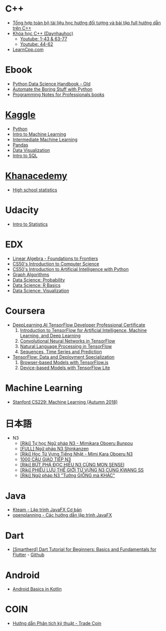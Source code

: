 # C++
- [Tổng hợp toàn bộ tài liệu học hướng đối tượng và bài tập full hướng dẫn trên C++](https://cafedev.vn/tong-hop-toan-bo-tai-lieu-hoc-huong-doi-tuong-va-bai-tap-full-huong-dan-tren-c/)
- [Khóa học C++ (Daynhauhoc)](https://cpp.daynhauhoc.com/)
  - [Youtube: 1-43 & 63-77](https://www.youtube.com/playlist?list=PLyiioioEJSxHVTaeL-ELYy6Io-I8diIVZ)
  - [Youtube: 44-62](https://www.youtube.com/playlist?list=PLyiioioEJSxHr-4yQvc6biuGsiYqPq35F)
- [LearnCpp.com](https://www.learncpp.com/)

# Ebook
- [Python Data Science Handbook - Old](https://github.com/jakevdp/PythonDataScienceHandbook)
- [Automate the Boring Stuff with Python](https://automatetheboringstuff.com/)
- [Programming Notes for Professionals books](https://goalkicker.com/)

# [Kaggle](https://www.kaggle.com/learn/)
- [Python](https://www.kaggle.com/learn/python)
- [Intro to Machine Learning](https://www.kaggle.com/learn/intro-to-machine-learning)
- [Intermediate Machine Learning](https://www.kaggle.com/learn/intermediate-machine-learning)
- [Pandas](https://www.kaggle.com/learn/pandas)
- [Data Visualization](https://www.kaggle.com/learn/data-visualization)
- [Intro to SQL](https://www.kaggle.com/learn/intro-to-sql)

# [Khanacedemy](https://www.khanacademy.org/)
- [High school statistics](https://www.khanacademy.org/math/probability)

# Udacity
- [Intro to Statistics](https://www.udacity.com/course/intro-to-statistics--st101)

# EDX
- [Linear Algebra - Foundations to Frontiers](https://www.edx.org/course/linear-algebra-foundations-to-frontiers)
- [CS50's Introduction to Computer Science](https://www.edx.org/course/introduction-computer-science-harvardx-cs50x)
- [CS50's Introduction to Artificial Intelligence with Python](https://www.edx.org/course/cs50s-introduction-to-artificial-intelligence-with-python)
- [Graph Algorithms](https://www.edx.org/course/graph-algorithms)
- [Data Science: Probability](https://www.edx.org/course/data-science-probability)
- [Data Science: R Basics](https://www.edx.org/course/data-science-r-basics)
- [Data Science: Visualization](https://www.edx.org/course/data-science-visualization)

# Coursera
- [DeepLearning.AI TensorFlow Developer Professional Certificate](https://www.coursera.org/professional-certificates/tensorflow-in-practice)
  1. [Introduction to TensorFlow for Artificial Intelligence, Machine Learning, and Deep Learning](https://www.coursera.org/learn/introduction-tensorflow?specialization=tensorflow-in-practice)
  2. [Convolutional Neural Networks in TensorFlow](https://www.coursera.org/learn/convolutional-neural-networks-tensorflow?specialization=tensorflow-in-practice)
  3. [Natural Language Processing in TensorFlow](https://www.coursera.org/learn/natural-language-processing-tensorflow?specialization=tensorflow-in-practice)
  4. [Sequences, Time Series and Prediction](https://www.coursera.org/learn/tensorflow-sequences-time-series-and-prediction?specialization=tensorflow-in-practice)
- [TensorFlow: Data and Deployment Specialization](https://www.coursera.org/specializations/tensorflow-data-and-deployment)
  1. [Browser-based Models with TensorFlow.js](https://www.coursera.org/learn/browser-based-models-tensorflow?specialization=tensorflow-data-and-deployment)
  2. [Device-based Models with TensorFlow Lite](https://www.coursera.org/learn/device-based-models-tensorflow?specialization=tensorflow-data-and-deployment)

# Machine Learning
- [Stanford CS229: Machine Learning (Autumn 2018)](https://www.youtube.com/playlist?list=PLoROMvodv4rMiGQp3WXShtMGgzqpfVfbU)

# 日本語
- N3
  - [[Riki] Tự học Ngữ pháp N3 - Mimikara Oboeru Bunpou](https://www.youtube.com/playlist?list=PLP_AG3822jrkqZ1E0dWgEEEtkQ-mStRMd)
  - [[FULL] Ngữ pháp N3 Shinkanzen](https://www.youtube.com/playlist?list=PLe8rNdIbkIGgKL7q-ViPVFnUGDwk_hkL_)
  - [[Riki] Học Từ Vựng Tiếng Nhật - Mimi Kara Oboeru N3](https://www.youtube.com/playlist?list=PLU2ApWp_eKA4CQiWIy09RBvR77djS7QVl)
  - [1000 CÂU GIAO TIẾP N3](https://www.youtube.com/watch?v=iP2_5YjRG6M)
  - [[Riki] BỨT PHÁ ĐỌC HIỂU N3 CÙNG MON SENSEI](https://www.youtube.com/playlist?list=PLP_AG3822jrllztbS_rGK_vuq70Ip6lJY)
  - [[Riki] PHIÊU LƯU THẾ GIỚI TỪ VỰNG N3 CÙNG KWANG SS](https://www.youtube.com/playlist?list=PLP_AG3822jrnGODSlDC6qb3oSIPQ2DbHQ)
  - [[Riki] Ngữ pháp N3 "Tưởng GIỐNG mà KHÁC"](https://www.youtube.com/playlist?list=PLP_AG3822jrmPm03hAIBBtKErwzdlQGx8)

# Java
- [Kteam - Lập trình JavaFX Cơ bản](https://www.howkteam.vn/course/lap-trinh-javafx-co-ban-43)
- [openplanning - Các hướng dẫn lập trình JavaFX](https://openplanning.net/11009/javafx)

# Dart
- [[Smartherd] Dart Tutorial for Beginners: Basics and Fundamentals for Flutter](https://www.youtube.com/playlist?list=PLlxmoA0rQ-LyHW9voBdNo4gEEIh0SjG-q) - [Github](https://github.com/smartherd/darttutorial)

# Android
- [Android Basics in Kotlin](https://developer.android.com/courses/android-basics-kotlin/course)

# COIN
- [Hướng dẫn Phân tích kỹ thuật - Trade Coin](https://www.youtube.com/playlist?list=PL6xxyNiKuShu1Ztk9vhG0LJb9BE_mJhrq)
